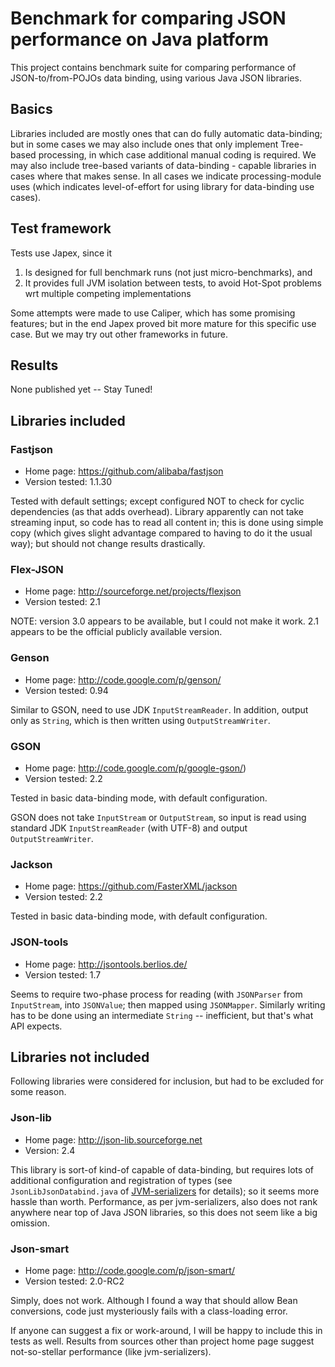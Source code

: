 # Benchmark for comparing JSON performance on Java platform

This project contains benchmark suite for comparing performance of JSON-to/from-POJOs
data binding, using various Java JSON libraries.

## Basics

Libraries included are mostly ones that can do fully automatic data-binding; but in some
cases we may also include ones that only implement Tree-based processing, in which case
additional manual coding is required.
We may also include tree-based variants of data-binding - capable libraries in cases where that makes sense.
In all cases we indicate processing-module uses (which indicates level-of-effort for using
library for data-binding use cases).

## Test framework

Tests use Japex, since it

1. Is designed for full benchmark runs (not just micro-benchmarks), and
2. It provides full JVM isolation between tests, to avoid Hot-Spot problems wrt multiple competing implementations

Some attempts were made to use Caliper, which has some promising features; but in the end
Japex proved bit more mature for this specific use case.
But we may try out other frameworks in future.

## Results

None published yet -- Stay Tuned!

## Libraries included

### Fastjson

* Home page: https://github.com/alibaba/fastjson
* Version tested: 1.1.30

Tested with default settings; except configured NOT to check for cyclic dependencies (as that
adds overhead).
Library apparently can not take streaming input, so code has to read all content in; this
is done using simple copy (which gives slight advantage compared to having to do it the
usual way); but should not change results drastically.

### Flex-JSON

* Home page: http://sourceforge.net/projects/flexjson
* Version tested: 2.1

NOTE: version 3.0 appears to be available, but I could not make it work.
2.1 appears to be the official publicly available version.

### Genson

* Home page: http://code.google.com/p/genson/
* Version tested: 0.94

Similar to GSON, need to use JDK `InputStreamReader`. In addition, output only as `String`, which
is then written using `OutputStreamWriter`.

### GSON

* Home page: http://code.google.com/p/google-gson/)
* Version tested: 2.2

Tested in basic data-binding mode, with default configuration.

GSON does not take `InputStream` or `OutputStream`,
so input is read using standard JDK `InputStreamReader` (with UTF-8)
and output `OutputStreamWriter`.

### Jackson

* Home page: https://github.com/FasterXML/jackson
* Version tested: 2.2

Tested in basic data-binding mode, with default configuration.

### JSON-tools

* Home page: http://jsontools.berlios.de/
* Version tested: 1.7

Seems to require two-phase process for reading (with `JSONParser` from `InputStream`, into `JSONValue`;
then mapped using `JSONMapper`.
Similarly writing has to be done using an intermediate `String` -- inefficient, but that's what API expects.

## Libraries not included

Following libraries were considered for inclusion, but had to be excluded for some reason.

### Json-lib

* Home page: http://json-lib.sourceforge.net
* Version: 2.4

This library is sort-of kind-of capable of data-binding, but requires lots of additional configuration and
registration of types (see `JsonLibJsonDatabind.java` of [JVM-serializers](https://github.com/eishay/jvm-serializers)
for details); so it seems more hassle than worth.
Performance, as per jvm-serializers, also does not rank anywhere near top of Java JSON libraries, so this does not seem like a big omission.

### Json-smart

* Home page: http://code.google.com/p/json-smart/
* Version tested: 2.0-RC2

Simply, does not work. Although I found a way that should allow Bean conversions, code just mysteriously
fails with a class-loading error.

If anyone can suggest a fix or work-around, I will be happy to include this in tests as well.
Results from sources other than project home page suggest not-so-stellar performance (like jvm-serializers).

